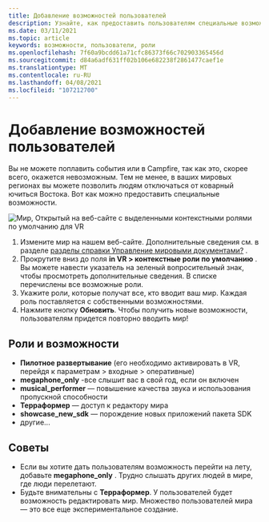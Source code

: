 ```yaml
---
title: Добавление возможностей пользователей
description: Узнайте, как предоставить пользователям специальные возможности в событиях Алтспацевр.
ms.date: 03/11/2021
ms.topic: article
keywords: возможности, пользователи, роли
ms.openlocfilehash: 7f60a9bcdd61a71cfc86373f66c702903365456d
ms.sourcegitcommit: d84a6adf631ff02b106e682238f2861477caef1e
ms.translationtype: MT
ms.contentlocale: ru-RU
ms.lasthandoff: 04/08/2021
ms.locfileid: "107212700"
---
```

# <a name="adding-user-abilities"></a>Добавление возможностей пользователей

Вы не можете поплавить события или в Campfire, так как это, скорее всего, окажется невозможным. Тем не менее, в ваших мировых регионах вы можете позволить людям отключаться от коварный ючиться Востока. Вот как можно предоставить специальные возможности.

![Мир, Открытый на веб-сайте с выделенными контекстными ролями по умолчанию для VR](images/contextual_roles.png)

1. Измените мир на нашем веб-сайте. Дополнительные сведения см. в разделе [разделы справки Управление мировыми документами?](managing-worlds.md) .
2. Прокрутите вниз до поля **in VR > контекстные роли по умолчанию** . Вы можете навести указатель на зеленый вопросительный знак, чтобы просмотреть дополнительные сведения. В списке перечислены все возможные роли.
3. Укажите роли, которые получат все, кто вводит ваш мир. Каждая роль поставляется с собственными возможностями.
4. Нажмите кнопку **Обновить**. Чтобы получить новые возможности, пользователям придется повторно вводить мир!

## <a name="roles-and-abilities"></a>Роли и возможности

* **Пилотное развертывание** (его необходимо активировать в VR, перейдя к параметрам > входные > оперативные)
* **megaphone_only** -все слышит вас в свой год, если он включен
* **musical_performer** — повышение качества звука и использования пропускной способности
* **Терраформер** — доступ к редактору мира
* **showcase_new_sdk** — порождение новых приложений пакета SDK
* другие...

## <a name="tips"></a>Советы

* Если вы хотите дать пользователям возможность перейти на лету, добавьте **megaphone_only** . Трудно слышать других людей в мире, где люди перелетают.
* Будьте внимательны с **Терраформер**. У пользователей будет возможность редактировать мир. Множество пользователей мира — это все еще экспериментальное создание.